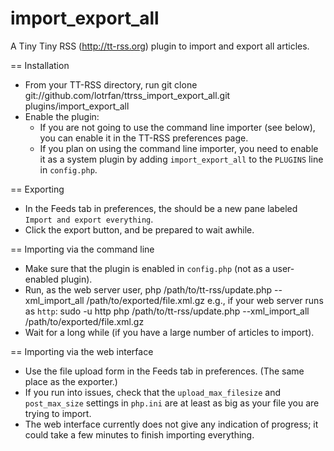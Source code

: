 import_export_all
=================

A Tiny Tiny RSS (http://tt-rss.org) plugin to import and export all articles.

== Installation
 - From your TT-RSS directory, run
    git clone git://github.com/lotrfan/ttrss_import_export_all.git plugins/import_export_all
 - Enable the plugin:
   - If you are not going to use the command line importer (see below), you can enable it in the TT-RSS preferences page.
   - If you plan on using the command line importer, you need to enable it as a system plugin by adding `import_export_all` to the `PLUGINS` line in `config.php`.

== Exporting
 - In the Feeds tab in preferences, the should be a new pane labeled `Import and export everything`.
 - Click the export button, and be prepared to wait awhile.

== Importing via the command line
 - Make sure that the plugin is enabled in `config.php` (not as a user-enabled plugin).
 - Run, as the web server user,
    php /path/to/tt-rss/update.php --xml_import_all /path/to/exported/file.xml.gz
   e.g., if your web server runs as `http`:
    sudo -u http php /path/to/tt-rss/update.php --xml_import_all /path/to/exported/file.xml.gz
 - Wait for a long while (if you have a large number of articles to import).

== Importing via the web interface
 - Use the file upload form in the Feeds tab in preferences. (The same place as the exporter.)
 - If you run into issues, check that the `upload_max_filesize` and `post_max_size` settings in `php.ini` are at least as big as your file you are trying to import.
 - The web interface currently does not give any indication of progress; it could take a few minutes to finish importing everything.
